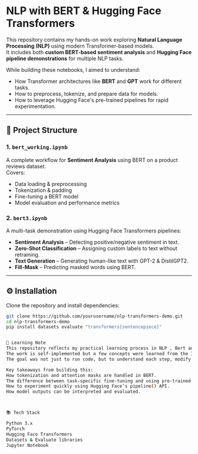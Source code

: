 # NLP with BERT & Hugging Face Transformers

This repository contains my hands-on work exploring **Natural Language Processing (NLP)** using modern Transformer-based models.  
It includes both **custom BERT-based sentiment analysis** and **Hugging Face pipeline demonstrations** for multiple NLP tasks.

While building these notebooks, I aimed to understand:
- How Transformer architectures like **BERT** and **GPT** work for different tasks.
- How to preprocess, tokenize, and prepare data for models.
- How to leverage Hugging Face's pre-trained pipelines for rapid experimentation.

---

## 📂 Project Structure

### 1. `bert_working.ipynb`
A complete workflow for **Sentiment Analysis** using BERT on a product reviews dataset.  
Covers:
- Data loading & preprocessing
- Tokenization & padding
- Fine-tuning a BERT model
- Model evaluation and performance metrics

### 2. `bert3.ipynb`
A multi-task demonstration using Hugging Face Transformers pipelines:
- **Sentiment Analysis** – Detecting positive/negative sentiment in text.
- **Zero-Shot Classification** – Assigning custom labels to text without retraining.
- **Text Generation** – Generating human-like text with GPT-2 & DistilGPT2.
- **Fill-Mask** – Predicting masked words using BERT.

---

## ⚙️ Installation

Clone the repository and install dependencies:
```bash
git clone https://github.com/yourusername/nlp-transformers-demo.git
cd nlp-transformers-demo
pip install datasets evaluate "transformers[sentencepiece]"


🧠 Learning Note
This repository reflects my practical learning process in NLP , Bert and Generative AI.
The work is self-implemented but a few concepts were learned from the Intellipaat – Generative AI course.
The goal was not just to run code, but to understand each step, modify it, and extend it for my own datasets and experiments.

Key takeaways from building this:
How tokenization and attention masks are handled in BERT.
The difference between task-specific fine-tuning and using pre-trained pipelines.
How to experiment quickly using Hugging Face’s pipeline() API.
How model outputs can be interpreted and evaluated.



📚 Tech Stack

Python 3.x
PyTorch
Hugging Face Transformers
Datasets & Evaluate libraries
Jupyter Notebook

